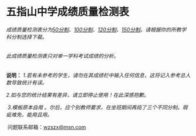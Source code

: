 # 五指山中学成绩质量检测表

######         成绩质量检测表分为[50分制](https://github.com/wzszx/Excel-cj/raw/master/%E6%88%90%E7%BB%A9%E8%B4%A8%E9%87%8F%E6%A3%80%E6%B5%8B%E8%A1%A8%EF%BC%88%E9%AB%98%E4%B8%AD%E4%BF%A1%E6%81%AF%E4%B8%8E%E9%80%9A%E7%94%A850%E5%88%86%E5%88%B6%EF%BC%89.xlsb)、[100分制](https://raw.githubusercontent.com/wzszx/Excel-cj/master/%E6%88%90%E7%BB%A9%E8%B4%A8%E9%87%8F%E6%A3%80%E6%B5%8B%E8%A1%A8%EF%BC%88%E7%99%BE%E5%88%86%E5%88%B6%EF%BC%89.xls)、[120分制](https://github.com/wzszx/Excel-cj/raw/master/%E6%88%90%E7%BB%A9%E8%B4%A8%E9%87%8F%E6%A3%80%E6%B5%8B%E8%A1%A8%EF%BC%88120%E5%88%86%E5%88%B6%EF%BC%89.xls)、[150分制](https://github.com/wzszx/Excel-cj/raw/master/%E6%88%90%E7%BB%A9%E8%B4%A8%E9%87%8F%E6%A3%80%E6%B5%8B%E8%A1%A8%EF%BC%88150%E5%88%86%E5%88%B6%EF%BC%89.xls)。请根据你的所教学科分制选择下载。

###### 此成绩质量检测表只对单一学科考试成绩的分析。



**说明：**  *1.若有未参考的学生，请勿在其成绩栏中输入任何信息，这将记入参考总人数导致统计有误。*

​             *2.如与您的统计结果有差异，请立即停止使用！在此深感抱歉。*

​            *3.模板原本自用 。尔后，应个别教师要求，在坐班期间再捣了三个不同分制。瑕疵难免，能用且用。*

​                                                                                                     问题联系邮箱：wzszx@msn.com



